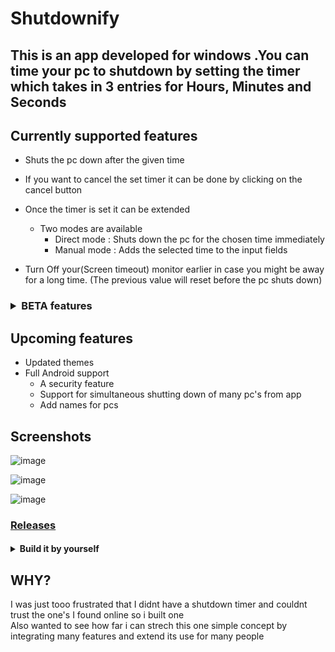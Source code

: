 # Shutdownify

## This is an app developed for windows .You can time your pc to shutdown by setting the timer which takes in 3 entries for Hours, Minutes and Seconds

## Currently supported features

- Shuts the pc down after the given time

- If you want to cancel the set timer it can be done by clicking on the cancel button
- Once the timer is set it can be extended 
  - Two modes are available
    - Direct mode : Shuts down the pc for the chosen time immediately  
    - Manual mode : Adds the selected time to the input fields
- Turn Off your(Screen timeout) monitor earlier in case you might be away for a long time. (The previous value will reset before the pc shuts down)
  

<h3><details>
  <summary>BETA features </summary>
  <h4>Flask webserver which runs locally on your pc and displays an ip and Use the app to remotely control the state of your pc</h4><br>
-> install requirements.txt<br>
-> run the apihandler.py<br>
-> Open the app and input ip and press check <br>
-> If status is green you're good to go else recheck ip <br>

</details></h3>

## Upcoming features
- Updated themes
- Full Android support
  - A security feature
  - Support for simultaneous shutting down of many pc's from app
  - Add names for pcs
 
## Screenshots
![image](https://user-images.githubusercontent.com/36219488/185763136-f971e321-7396-49d1-b5d7-10b7ed8a560e.png)

![image](https://user-images.githubusercontent.com/36219488/182211949-fe9d23b4-e833-48a0-bccf-10628c8a26d3.png)

![image](https://user-images.githubusercontent.com/36219488/182211899-0e86347e-0b63-42de-a946-024b7a9d97d9.png)

### [Releases](https://github.com/rakshith111/Shutdown-timer/releases)

<h4><details>
  <summary>Build it by yourself </summary>
  <code>pip install pyinstaller </code><br>
  Then run <br>
  <code>pyinstaller --onefile -w main.py -i shutdown.ico</code> <br>

</details></h4>

## WHY? 
  I was just tooo frustrated that I didnt have a shutdown timer and couldnt trust the one's I found online so i built one<br>
  Also wanted to see how far i can strech this one simple concept by integrating many features and extend its use for many people
  


